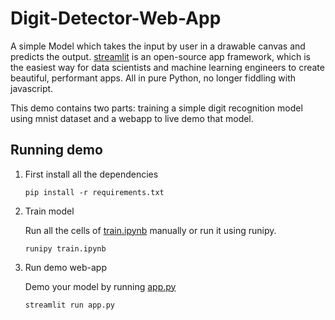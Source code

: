# Digit-Detector-Web-App
A simple Model which takes the input by user in a drawable canvas and predicts the output.
[streamlit](https://www.streamlit.io/) is an open-source app framework, which is the easiest way for data scientists and machine learning engineers to create beautiful, performant apps. All in pure Python, no longer fiddling with javascript.

This demo contains two parts: training a simple digit recognition model using mnist dataset and a webapp to live demo that model.
 
## Running demo

1. First install all the dependencies

    ```
    pip install -r requirements.txt
    ```

2. Train model

    Run all the cells of [train.ipynb](train.ipynb) manually or run it using runipy.

    ```
    runipy train.ipynb
    ```

3. Run demo web-app

    Demo your model by running [app.py](app.py)

    ```
    streamlit run app.py
    ```

